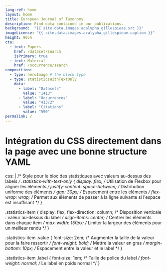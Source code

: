 ```yaml
---
lang-ref: home
layout: home
title: European Journal of Taxonomy
description: Find data contained in our publications.
background:  "{{ site.data.images.acalypha_gillespieae.src }}"
imageLicense: "{{ site.data.images.acalypha_gillespieae.caption }}"
height: 90vh
cta:
  - text: Papers
    href: /dataset/search
    isPrimary: true
  - text: Material
    href: /occurrence/search
composition:
  - type: heroImage # the block type
  - type: statisticsWithTextOnly
    data:
      - label: "Datasets"
        value: "1413"
      - label: "Occurrences"
        value: "41372"
      - label: "Citations"
        value: "590"
permalink: /
---
```


# Intégration du CSS directement dans la page avec une bonne structure YAML
css: |
  /* Style pour le bloc des statistiques avec valeurs au-dessus des labels */
  .statistics-with-text-only {
    display: flex; /* Utilisation de Flexbox pour aligner les éléments */
    justify-content: space-between; /* Distribution uniforme des éléments */
    gap: 30px; /* Espacement entre les éléments */
    flex-wrap: wrap; /* Permet aux éléments de passer à la ligne suivante si l'espace est insuffisant */
  }

  .statistics-item {
    display: flex;
    flex-direction: column; /* Disposition verticale : valeur au-dessus du label */
    align-items: center; /* Centrer les éléments dans chaque item */
    max-width: 150px; /* Limiter la largeur des éléments pour un meilleur rendu */
  }

  .statistics-item .value {
    font-size: 2em; /* Augmenter la taille de la valeur pour la faire ressortir */
    font-weight: bold; /* Mettre la valeur en gras */
    margin-bottom: 10px; /* Espacement entre la valeur et le label */
  }

  .statistics-item .label {
    font-size: 1em; /* Taille de police du label */
    font-weight: normal; /* Le label en poids normal */
  }
